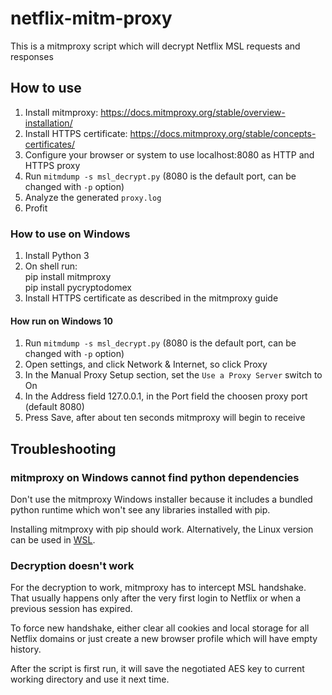 # netflix-mitm-proxy

This is a mitmproxy script which will decrypt Netflix MSL requests and responses

## How to use

1. Install mitmproxy: https://docs.mitmproxy.org/stable/overview-installation/
2. Install HTTPS certificate: https://docs.mitmproxy.org/stable/concepts-certificates/
3. Configure your browser or system to use localhost:8080 as HTTP and HTTPS proxy
4. Run `mitmdump -s msl_decrypt.py` (8080 is the default port, can be changed with `-p` option)
5. Analyze the generated `proxy.log`
6. Profit

### How to use on Windows

1. Install Python 3
2. On shell run:<br/>
pip install mitmproxy<br/>
pip install pycryptodomex
3. Install HTTPS certificate as described in the mitmproxy guide

#### How run on Windows 10

1. Run `mitmdump -s msl_decrypt.py` (8080 is the default port, can be changed with `-p` option)
2. Open settings, and click Network & Internet, so click Proxy
3. In the Manual Proxy Setup section, set the `Use a Proxy Server` switch to On
4. In the Address field 127.0.0.1, in the Port field the choosen proxy port (default 8080)
5. Press Save, after about ten seconds mitmproxy will begin to receive

## Troubleshooting

### mitmproxy on Windows cannot find python dependencies

Don't use the mitmproxy Windows installer because it includes a bundled python runtime which won't see any libraries installed with pip.

Installing mitmproxy with pip should work. Alternatively, the Linux version can be used in [WSL](https://docs.microsoft.com/en-us/windows/wsl/install-win10).

### Decryption doesn't work

For the decryption to work, mitmproxy has to intercept MSL handshake.
That usually happens only after the very first login to Netflix
or when a previous session has expired.

To force new handshake, either clear all cookies and local storage for all Netflix domains
or just create a new browser profile which will have empty history.

After the script is first run, it will save the negotiated AES key
to current working directory and use it next time.
